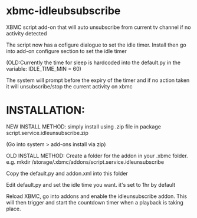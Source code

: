 xbmc-idleubsubscribe
====================

XBMC script add-on that will auto unsubscribe from current tv channel if no activity detected

The script now has a cofigure dialogue to set the idle timer. Install then go into
add-on configure section to set the idle timer

(OLD:Currently the time for sleep is hardcoded into the default.py
in the variable: IDLE_TIME_MIN = 60)

The system will prompt before the expiry of the timer and if no action taken
it will unsubscribe/stop the current activity on xbmc

INSTALLATION:
=============

NEW INSTALL METHOD:
simply install using .zip file in package script.service.idleunsubscribe.zip

(Go into system > add-ons install via zip)


OLD INSTALL METHOD:
Create a folder for the addon in your .xbmc folder.
e.g. mkdir /storage/.xbmc/addons/script.service.idleunsubscribe

Copy the default.py and addon.xml into this folder

Edit default.py and set the idle time you want. it's set to 1hr by default

Reload XBMC, go into addons and enable the idleunsubscribe addon. This will then
trigger and start the countdown timer when a playback is taking place.

